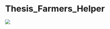 # Thesis_Farmers_Helper

<img style='widht: 300px;' src="https://www.dropbox.com/home?preview=new_logo.png" > </img>
